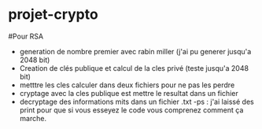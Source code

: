# projet-crypto

#Pour RSA 
- generation de nombre premier avec rabin miller (j'ai pu generer jusqu'a 2048 bit)
- Creation de clés publique et calcul de la cles privé (teste jusqu'a 2048 bit)
- metttre les cles calculer dans deux fichiers pour ne pas les perdre 
-  cryptage avec la cles publique est mettre le resultat dans un fichier
- decryptage des informations mits dans un fichier .txt
-ps : j'ai laissé des print pour que si vous esseyez le code vous comprenez comment ça marche.